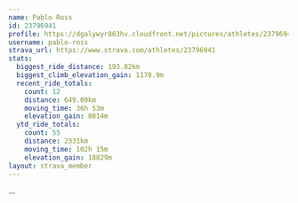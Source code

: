 ```yaml
---
name: Pablo Ross
id: 23796941
profile: https://dgalywyr863hv.cloudfront.net/pictures/athletes/23796941/14615399/1/large.jpg
username: pablo-ross
strava_url: https://www.strava.com/athletes/23796941
stats:
  biggest_ride_distance: 193.82km
  biggest_climb_elevation_gain: 1170.9m
  recent_ride_totals:
    count: 12
    distance: 649.09km
    moving_time: 36h 53m
    elevation_gain: 8014m
  ytd_ride_totals:
    count: 55
    distance: 2331km
    moving_time: 102h 15m
    elevation_gain: 18829m
layout: strava_member
--- 
```

...
